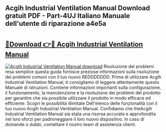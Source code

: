 ## Acgih Industrial Ventilation Manual Download gratuit PDF - Part-4UJ Italiano Manuale dell'utente di riparazione a4e5a

# <h2><a href="http://dff1978.blite.top/?on=Acgih+Industrial+Ventilation+Manual">🔗Download 👉🔴 Acgih Industrial Ventilation Manual</a></h2>

[![Acgih Industrial Ventilation Manual download](https://i.imgur.com/lujVjoI.png)](http://dff1978.blite.top/?on=Acgih+Industrial+Ventilation+Manual)
Risoluzione dei problemi resa semplice questa guida fornisce preziose informazioni sulla risoluzione dei problemi comuni con il tuo nuovo REDDDDDDD. Prima di utilizzare Acgih Industrial Ventilation Manual, ti consigliamo di leggere attentamente questo Manuale di istruzioni. Contiene informazioni importanti sulla configurazione, il funzionamento, la manutenzione e la risoluzione dei problemi del prodotto per garantire che sia possibile utilizzare il prodotto in modo efficace ed efficiente. Scopri le possibilità illimitate Dell'elenco delle funzionalità con il tuo nuovo Acgih Industrial Ventilation Manual. Confidiamo che theAcgih Industrial Ventilation Manual sia stata una risorsa accurata e approfondita nei loro sforzi per padroneggiare il loro nuovo dispositivo. In caso di domande o dubbi, contattare il nostro team di assistenza clienti.
